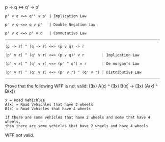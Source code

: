   p -> q <=> q' -> p'

	p' v q <=> q'' v p' | Implication Law

	p' v q <=> q v p'   | Double Negation Law

	p' v q <=> p' v q   | Commutative Law

--------------------------------------------------------------------------

	(p -> r) ^ (q -> r) <=> (p v q) -> r

	(p' v r) ^ (q' v r) <=> (p v q)' v r        | Implication Law

	(p' v r) ^ (q' v r) <=> (p' ^ q') v r       | De morgan's Law

	(p' v r) ^ (q' v r) <=> (p' v r) ^ (q' v r) | Distributive Law

--------------------------------------------------------------------------

Prove that the following WFF is not valid: (Ǝx) A(x) ^ (Ǝx) B(x) -> (Ǝx) (A(x) ^ B(x))

	x = Road Vehichles
	A(x) = Road Vehichles that have 2 wheels
	B(x) = Road Vehicles that have 4 wheels

	If there are some vehicles that have 2 wheels and some that have 4 wheels,
	then there are some vehicles that have 2 wheels and have 4 wheels.
  WFF not valid.
